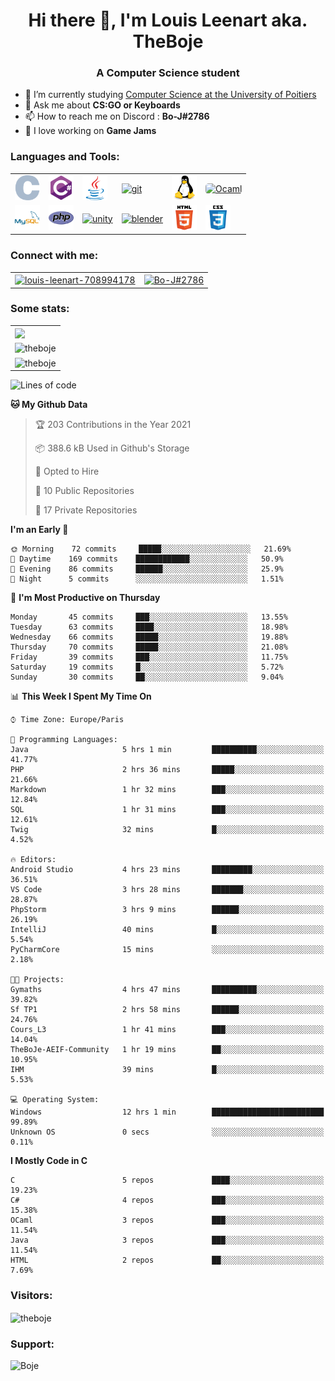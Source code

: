 <h1 align="center">Hi there 👋, I'm Louis Leenart aka. TheBoje</h1>
<h3 align="center">A Computer Science student</h3>

- 🔭 I’m currently studying [Computer Science at the University of Poitiers](http://formations.univ-poitiers.fr/fr/index/autre-diplome-niveau-master-AM/autre-diplome-niveau-master-AM/cmi-informatique-JD2XQGVY.html)
- 💬 Ask me about **CS:GO or Keyboards** <!-- TODO Ajouter un svg d'ergodox -->
- 📫 How to reach me on Discord : **Bo-J#2786**
- 🎯 I love working on **Game Jams**

<h3 align="left">Languages and Tools:</h3>
<p align="center"> 
  <table align="center">
    <tr>
      <td><a href="https://www.cprogramming.com/" target="_blank"> <img src="https://raw.githubusercontent.com/devicons/devicon/master/icons/c/c-original.svg" alt="c" width="40" height="40"/> </a> 
      <td><a href="https://www.w3schools.com/cs/" target="_blank"> <img src="https://raw.githubusercontent.com/devicons/devicon/master/icons/csharp/csharp-original.svg" alt="csharp" width="40" height="40"/> </a> 
      <td><a href="https://www.java.com" target="_blank"> <img src="https://raw.githubusercontent.com/devicons/devicon/master/icons/java/java-original.svg" alt="java" width="40" height="40"/> </a> 
      <td><a href="https://git-scm.com/" target="_blank"> <img src="https://www.vectorlogo.zone/logos/git-scm/git-scm-icon.svg" alt="git" width="40" height="40"/> </a>
      <td><a href="https://www.linux.org/" target="_blank"> <img src="https://raw.githubusercontent.com/devicons/devicon/master/icons/linux/linux-original.svg" alt="linux" width="40" height="40"/> </a> 
      <td><a href="" target="_blank"> <img src="https://ocaml.org/img/OCaml_Sticker.svg" alt="Ocaml" width="40" height="40" style="border-radius: 5px;"/> </a>
    <tr>
      <td><a href="https://www.mysql.com/" target="_blank"> <img src="https://raw.githubusercontent.com/devicons/devicon/master/icons/mysql/mysql-original-wordmark.svg" alt="mysql" width="40" height="40"/> </a>
      <td><a href="https://www.php.net" target="_blank"> <img src="https://raw.githubusercontent.com/devicons/devicon/master/icons/php/php-original.svg" alt="php" width="40" height="40"/> </a>
      <td><a href="https://unity.com/" target="_blank"> <img src="https://www.vectorlogo.zone/logos/unity3d/unity3d-icon.svg" alt="unity" width="40" height="40"/> </a>
      <td><a href="https://www.blender.org/" target="_blank"> <img src="https://download.blender.org/branding/community/blender_community_badge_white.svg" alt="blender" width="40" height="40"/> </a> 
      <td><a href="https://www.w3.org/html/" target="_blank"> <img src="https://raw.githubusercontent.com/devicons/devicon/master/icons/html5/html5-original-wordmark.svg" alt="html5" width="40" height="40"/> </a>
      <td><a href="https://www.w3schools.com/css/" target="_blank"> <img src="https://raw.githubusercontent.com/devicons/devicon/master/icons/css3/css3-original-wordmark.svg" alt="css3" width="40" height="40"/> </a>  
  </table>
  
</p>

<h3 align="left">Connect with me:</h3>
<p align="left">
  <table align="center">
    <tr>
      <td><a href="https://linkedin.com/in/louis-leenart-708994178" target="blank"><img align="center" src="https://cdn.jsdelivr.net/npm/simple-icons@3.0.1/icons/linkedin.svg" alt="louis-leenart-708994178" height="40" width="40"/></a>
      <td><a href="https://discord.gg/Bo-J#2786" target="blank"><img align="center" src="https://cdn.jsdelivr.net/npm/simple-icons@3.0.1/icons/discord.svg" alt="Bo-J#2786" height="40" width="40"/></a> 
  </table>
</p>

<h3 align="left">Some stats:</h3>
<p align="center">
  <table align="center">
    <tr><td><img align="center" src="https://github-readme-stats.vercel.app/api?username=TheBoje&show_icons=true&theme=dark&count_private=true" />
    <tr><td><img align="center" src="https://github-readme-streak-stats.herokuapp.com/?user=theboje&theme=dark&count_private=true&" alt="theboje" />
    <tr><td><img align="center" src="https://github-readme-stats.vercel.app/api/wakatime?username=Bo_J&theme=dark" alt="theboje" />
  </table>
</p>

<!--START_SECTION:waka-->
![Lines of code](https://img.shields.io/badge/From%20Hello%20World%20I%27ve%20Written-612876%20lines%20of%20code-blue)

**🐱 My Github Data** 

> 🏆 203 Contributions in the Year 2021
 > 
> 📦 388.6 kB Used in Github's Storage 
 > 
> 💼 Opted to Hire
 > 
> 📜 10 Public Repositories 
 > 
> 🔑 17 Private Repositories  
 > 
**I'm an Early 🐤** 

```text
🌞 Morning    72 commits     █████░░░░░░░░░░░░░░░░░░░░   21.69% 
🌆 Daytime    169 commits    ████████████░░░░░░░░░░░░░   50.9% 
🌃 Evening    86 commits     ██████░░░░░░░░░░░░░░░░░░░   25.9% 
🌙 Night      5 commits      ░░░░░░░░░░░░░░░░░░░░░░░░░   1.51%

```
📅 **I'm Most Productive on Thursday** 

```text
Monday       45 commits     ███░░░░░░░░░░░░░░░░░░░░░░   13.55% 
Tuesday      63 commits     ████░░░░░░░░░░░░░░░░░░░░░   18.98% 
Wednesday    66 commits     █████░░░░░░░░░░░░░░░░░░░░   19.88% 
Thursday     70 commits     █████░░░░░░░░░░░░░░░░░░░░   21.08% 
Friday       39 commits     ███░░░░░░░░░░░░░░░░░░░░░░   11.75% 
Saturday     19 commits     █░░░░░░░░░░░░░░░░░░░░░░░░   5.72% 
Sunday       30 commits     ██░░░░░░░░░░░░░░░░░░░░░░░   9.04%

```


📊 **This Week I Spent My Time On** 

```text
⌚︎ Time Zone: Europe/Paris

💬 Programming Languages: 
Java                     5 hrs 1 min         ██████████░░░░░░░░░░░░░░░   41.77% 
PHP                      2 hrs 36 mins       █████░░░░░░░░░░░░░░░░░░░░   21.66% 
Markdown                 1 hr 32 mins        ███░░░░░░░░░░░░░░░░░░░░░░   12.84% 
SQL                      1 hr 31 mins        ███░░░░░░░░░░░░░░░░░░░░░░   12.61% 
Twig                     32 mins             █░░░░░░░░░░░░░░░░░░░░░░░░   4.52%

🔥 Editors: 
Android Studio           4 hrs 23 mins       █████████░░░░░░░░░░░░░░░░   36.51% 
VS Code                  3 hrs 28 mins       ███████░░░░░░░░░░░░░░░░░░   28.87% 
PhpStorm                 3 hrs 9 mins        ██████░░░░░░░░░░░░░░░░░░░   26.19% 
IntelliJ                 40 mins             █░░░░░░░░░░░░░░░░░░░░░░░░   5.54% 
PyCharmCore              15 mins             ░░░░░░░░░░░░░░░░░░░░░░░░░   2.18%

🐱‍💻 Projects: 
Gymaths                  4 hrs 47 mins       ██████████░░░░░░░░░░░░░░░   39.82% 
Sf TP1                   2 hrs 58 mins       ██████░░░░░░░░░░░░░░░░░░░   24.76% 
Cours_L3                 1 hr 41 mins        ███░░░░░░░░░░░░░░░░░░░░░░   14.04% 
TheBoJe-AEIF-Community   1 hr 19 mins        ██░░░░░░░░░░░░░░░░░░░░░░░   10.95% 
IHM                      39 mins             █░░░░░░░░░░░░░░░░░░░░░░░░   5.53%

💻 Operating System: 
Windows                  12 hrs 1 min        █████████████████████████   99.89% 
Unknown OS               0 secs              ░░░░░░░░░░░░░░░░░░░░░░░░░   0.11%

```

**I Mostly Code in C** 

```text
C                        5 repos             ████░░░░░░░░░░░░░░░░░░░░░   19.23% 
C#                       4 repos             ███░░░░░░░░░░░░░░░░░░░░░░   15.38% 
OCaml                    3 repos             ███░░░░░░░░░░░░░░░░░░░░░░   11.54% 
Java                     3 repos             ███░░░░░░░░░░░░░░░░░░░░░░   11.54% 
HTML                     2 repos             ██░░░░░░░░░░░░░░░░░░░░░░░   7.69%

```



<!--END_SECTION:waka-->

<h3 align="left">Visitors:</h3>
<p><img align="center" src="https://visitor-badge.glitch.me/badge?page_id=TheBoje" alt="theboje" /></p>

<h3 align="left">Support:</h3>
<p><a href="https://www.buymeacoffee.com/Boje"> <img align="left" src="https://cdn.buymeacoffee.com/buttons/v2/default-yellow.png" height="50" width="210" alt="Boje" /></a></p>
